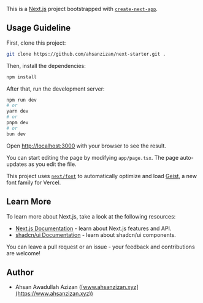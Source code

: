 This is a [Next.js](https://nextjs.org) project bootstrapped with [`create-next-app`](https://nextjs.org/docs/app/api-reference/cli/create-next-app).

## Usage Guideline

First, clone this project:

```bash
git clone https://github.com/ahsanzizan/next-starter.git .
```

Then, install the dependencies:

```bash
npm install
```

After that, run the development server:

```bash
npm run dev
# or
yarn dev
# or
pnpm dev
# or
bun dev
```

Open [http://localhost:3000](http://localhost:3000) with your browser to see the result.

You can start editing the page by modifying `app/page.tsx`. The page auto-updates as you edit the file.

This project uses [`next/font`](https://nextjs.org/docs/app/building-your-application/optimizing/fonts) to automatically optimize and load [Geist](https://vercel.com/font), a new font family for Vercel.

## Learn More

To learn more about Next.js, take a look at the following resources:

- [Next.js Documentation](https://nextjs.org/docs) - learn about Next.js features and API.
- [shadcn/ui Documentation](https://ui.shadcn.com/docs) - learn about shadcn/ui components.

You can leave a pull request or an issue - your feedback and contributions are welcome!

## Author

- Ahsan Awadullah Azizan ([www.ahsanzizan.xyz](https://www.ahsanzizan.xyz))
